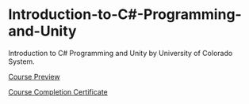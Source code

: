 # Introduction-to-C#-Programming-and-Unity
Introduction to C# Programming and Unity by University of Colorado System.

[Course Preview](https://www.coursera.org/learn/introduction-programming-unity/home/welcome)

[Course Completion Certificate](https://www.coursera.org/account/accomplishments/verify/SXQQYLZJHUXT)
